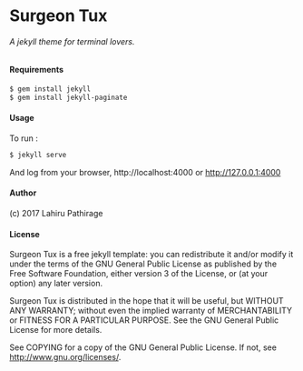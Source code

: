 # Surgeon Tux

###### A jekyll theme for terminal lovers.


#### Requirements
```bash
$ gem install jekyll
$ gem install jekyll-paginate
```

#### Usage
To run :
```bash
$ jekyll serve
```
And log from your browser, http://localhost:4000 or http://127.0.0.1:4000


#### Author
(c) 2017 Lahiru Pathirage

#### License
Surgeon Tux is a free jekyll template: you can redistribute it and/or modify
it under the terms of the GNU General Public License as published by
the Free Software Foundation, either version 3 of the License, or
(at your option) any later version.

Surgeon Tux is distributed in the hope that it will be useful,
but WITHOUT ANY WARRANTY; without even the implied warranty of
MERCHANTABILITY or FITNESS FOR A PARTICULAR PURPOSE.  See the
GNU General Public License for more details.

See COPYING for a copy of the GNU General Public License.
If not, see <http://www.gnu.org/licenses/>.